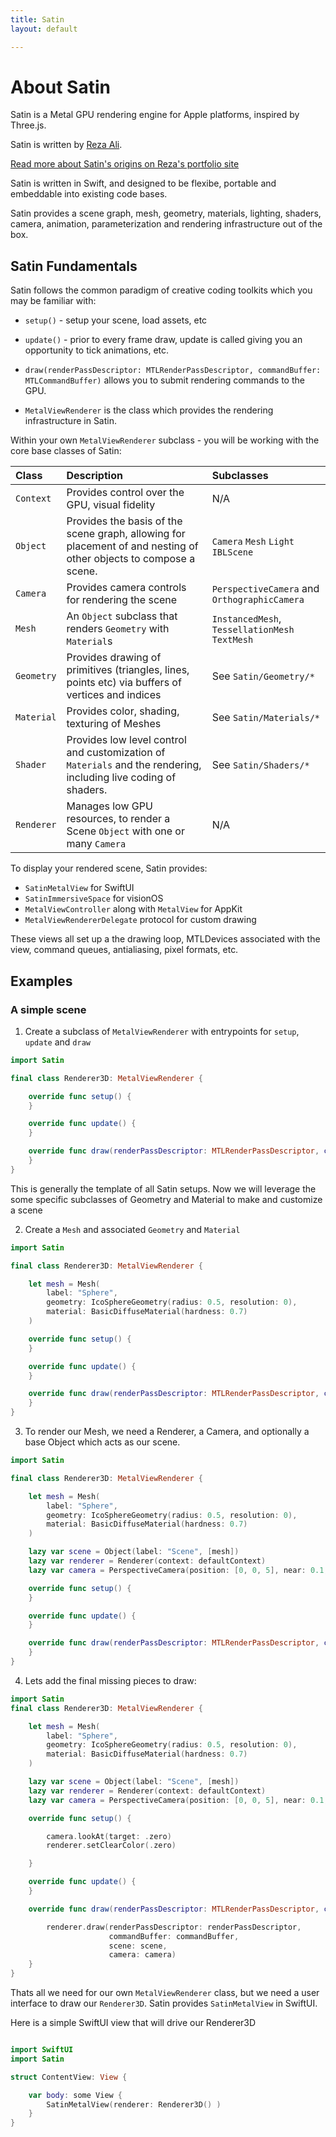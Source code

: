 ```yaml
---
title: Satin
layout: default

---
```


# About Satin

Satin is a Metal GPU rendering engine for Apple platforms, inspired by Three.js.

Satin is written by [Reza Ali](http://github.com/rezaali). 

[Read more about Satin's origins on Reza's portfolio site](https://www.syedrezaali.com/#/satin/) 

Satin is written in Swift, and designed to be flexibe, portable and embeddable into existing code bases. 

Satin provides a scene graph, mesh, geometry, materials, lighting, shaders, camera, animation, parameterization and rendering infrastructure out of the box.

## Satin Fundamentals

Satin follows the common paradigm of creative coding toolkits which you may be familiar with:

- `setup()` - setup your scene, load assets, etc
- `update()` - prior to every frame draw, update is called giving you an opportunity to tick animations, etc.
- `draw(renderPassDescriptor: MTLRenderPassDescriptor, commandBuffer: MTLCommandBuffer)` allows you to submit rendering commands to the GPU.

- `MetalViewRenderer` is the class which provides the rendering infrastructure in Satin.

Within your own `MetalViewRenderer` subclass - you will be working with the core base classes of Satin:


| Class        | Description         | Subclasses |
|:-------------|:------------------|:------|
| `Context`   | Provides control over the GPU, visual fidelity    | N/A  |
| `Object`    | Provides the basis of the scene graph, allowing for placement of and nesting of other objects to compose a scene. | `Camera` `Mesh` `Light` `IBLScene` |
| `Camera`    | Provides camera controls for rendering the scene | `PerspectiveCamera` and `OrthographicCamera`  |
| `Mesh`      | An `Object` subclass that renders `Geometry` with `Material`s  | `InstancedMesh`, `TessellationMesh` `TextMesh`  |
| `Geometry`   | Provides drawing of primitives (triangles, lines, points etc) via buffers of vertices and indices | See `Satin/Geometry/*`  |
| `Material`   | Provides color, shading, texturing of Meshes | See `Satin/Materials/*`  |
| `Shader`   | Provides low level control and customization of `Materials` and the rendering, including live coding of shaders. | See `Satin/Shaders/*`  |
| `Renderer`   | Manages low GPU resources, to render a Scene `Object` with one or many `Camera` | N/A  |

To display your rendered scene, Satin provides:

- `SatinMetalView` for SwiftUI
- `SatinImmersiveSpace` for visionOS
- `MetalViewController` along with `MetalView` for AppKit
- `MetalViewRendererDelegate` protocol for custom drawing

These views all set up a the drawing loop, MTLDevices associated with the view, command queues, antialiasing, pixel formats, etc. 

## Examples

### A simple scene

1. Create a subclass of `MetalViewRenderer` with entrypoints for `setup`, `update` and `draw`

```swift
import Satin

final class Renderer3D: MetalViewRenderer {

    override func setup() {
    }

    override func update() {
    }

    override func draw(renderPassDescriptor: MTLRenderPassDescriptor, commandBuffer: MTLCommandBuffer) {
    }
}
```

This is generally the template of all Satin setups. Now we will leverage the some specific subclasses of Geometry and Material to make and customize a scene 


2. Create a `Mesh` and associated `Geometry` and `Material`
```swift
import Satin

final class Renderer3D: MetalViewRenderer {

    let mesh = Mesh(
        label: "Sphere",
        geometry: IcoSphereGeometry(radius: 0.5, resolution: 0),
        material: BasicDiffuseMaterial(hardness: 0.7)
    )

    override func setup() {
    }

    override func update() {
    }

    override func draw(renderPassDescriptor: MTLRenderPassDescriptor, commandBuffer: MTLCommandBuffer) {
    }
}
```


3. To render our Mesh, we need a Renderer, a Camera, and optionally a base Object which acts as our scene.
```swift
import Satin

final class Renderer3D: MetalViewRenderer {

    let mesh = Mesh(
        label: "Sphere",
        geometry: IcoSphereGeometry(radius: 0.5, resolution: 0),
        material: BasicDiffuseMaterial(hardness: 0.7)
    )

    lazy var scene = Object(label: "Scene", [mesh])
    lazy var renderer = Renderer(context: defaultContext)
    lazy var camera = PerspectiveCamera(position: [0, 0, 5], near: 0.1, far: 100.0, fov: 30)

    override func setup() {
    }

    override func update() {
    }

    override func draw(renderPassDescriptor: MTLRenderPassDescriptor, commandBuffer: MTLCommandBuffer) {
    }
}
```

4. Lets add the final missing pieces to draw:

```swift
import Satin
final class Renderer3D: MetalViewRenderer {

    let mesh = Mesh(
        label: "Sphere",
        geometry: IcoSphereGeometry(radius: 0.5, resolution: 0),
        material: BasicDiffuseMaterial(hardness: 0.7)
    )

    lazy var scene = Object(label: "Scene", [mesh])
    lazy var renderer = Renderer(context: defaultContext)
    lazy var camera = PerspectiveCamera(position: [0, 0, 5], near: 0.1, far: 100.0, fov: 30)

    override func setup() {

        camera.lookAt(target: .zero)
        renderer.setClearColor(.zero)

    }

    override func update() {
    }

    override func draw(renderPassDescriptor: MTLRenderPassDescriptor, commandBuffer: MTLCommandBuffer) {

        renderer.draw(renderPassDescriptor: renderPassDescriptor,
                      commandBuffer: commandBuffer,
                      scene: scene,
                      camera: camera)
    }
}
```

Thats all we need for our own `MetalViewRenderer` class, but we need a user interface to draw our `Renderer3D`. Satin provides `SatinMetalView` in SwiftUI.

Here is a simple SwiftUI view that will drive our Renderer3D

```swift

import SwiftUI
import Satin

struct ContentView: View {

    var body: some View {
        SatinMetalView(renderer: Renderer3D() )
    }
}
```







 




